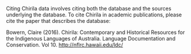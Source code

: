 Citing Chirila data involves citing both the database and the sources underlying the database. To cite Chirila in academic publications, please cite the paper that describes the database:

Bowern, Claire (2016). Chirila: Contemporary and Historical Resources for the Indigenous Languages of Australia. Language Documentation and Conservation. Vol 10. http://nflrc.hawaii.edu/ldc/